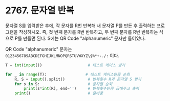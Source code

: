 # 2767.  문자열 반복

문자열 S를 입력받은 후에, 각 문자를 R번 반복해 새 문자열 P를 만든 후 출력하는 프로그램을 작성하시오. 즉, 첫 번째 문자를 R번 반복하고, 두 번째 문자를 R번 반복하는 식으로 P를 만들면 된다. S에는 QR Code "alphanumeric" 문자만 들어있다.

QR Code "alphanumeric" 문자는 `0123456789ABCDEFGHIJKLMNOPQRSTUVWXYZ\$%*+-./:` 이다.

```python
T = int(input())                    # 테스트 케이스 받기

for _ in range(T):                 # 테스트 케이스만큼 순회
    R, S = input().split()          # 반복횟수 R과 문자열 S 받기
    for s in S:                     # 문자열 순회
        print(s*int(R), end='')     # 반복횟수만큼 곱해주고 출력
    print()                         # 줄바꿈

```

